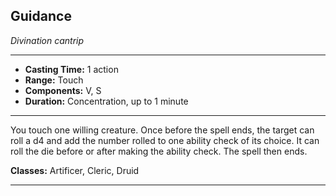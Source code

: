 ﻿## Guidance
*Divination cantrip*
___
- **Casting Time:** 1 action
- **Range:** Touch
- **Components:** V, S
- **Duration:** Concentration, up to 1 minute

---
You touch one willing creature. Once before the spell ends, the target can roll a d4 and add the number rolled to one ability check of its choice. It can roll the die before or after making the ability check. The spell then ends.

**Classes:** Artificer, Cleric, Druid


---

